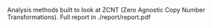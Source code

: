 Analysis methods built to look at ZCNT (Zero Agnostic Copy Number Transformations). Full report in ./report/report.pdf